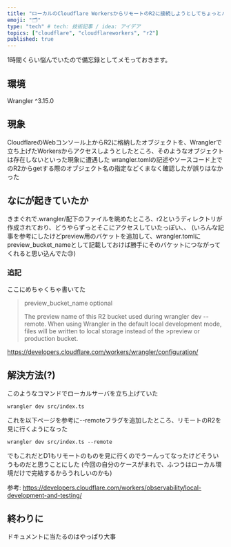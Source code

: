 ```yaml
---
title: "ローカルのCloudflare WorkersからリモートのR2に接続しようとしてちょっとハマった"
emoji: "🗂"
type: "tech" # tech: 技術記事 / idea: アイデア
topics: ["cloudflare", "cloudflareworkers", "r2"]
published: true
---
```


1時間くらい悩んでいたので備忘録としてメモっておきます。

## 環境
Wrangler ^3.15.0

## 現象
CloudflareのWebコンソール上からR2に格納したオブジェクトを、Wranglerで立ち上げたWorkersからアクセスしようとしたところ、そのようなオブジェクトは存在しないといった現象に遭遇した
wrangler.tomlの記述やソースコード上でのR2からgetする際のオブジェクト名の指定などくまなく確認したが誤りはなかった

## なにが起きていたか
きまぐれで.wrangler/配下のファイルを眺めたところ、r2というディレクトリが作成されており、どうやらずっとそこにアクセスしていたっぽい、、
(いろんな記事を参考にしたけどpreview用のバケットを追加して、wrangler.tomlにpreview_bucket_nameとして記載しておけば勝手にそのバケットにつながってくれると思い込んでた😢)

### 追記
ここにめちゃくちゃ書いてた
>preview_bucket_name  optional
>
>The preview name of this R2 bucket used during wrangler dev --remote.
>When using Wrangler in the default local development mode, files will be written to local storage instead of the >preview or production bucket.

https://developers.cloudflare.com/workers/wrangler/configuration/

## 解決方法(?)
このようなコマンドでローカルサーバを立ち上げていた
```
wrangler dev src/index.ts
```

これを以下ページを参考に--remoteフラグを追加したところ、リモートのR2を見に行くようになった
```
wrangler dev src/index.ts --remote
```

でもこれだとD1もリモートのものを見に行くのでうーんってなったけどそういうものだと思うことにした
(今回の自分のケースがまれで、ふつうはローカル環境だけで完結するからうれしいのかも)

参考: https://developers.cloudflare.com/workers/observability/local-development-and-testing/

## 終わりに
ドキュメントに当たるのはやっぱり大事
